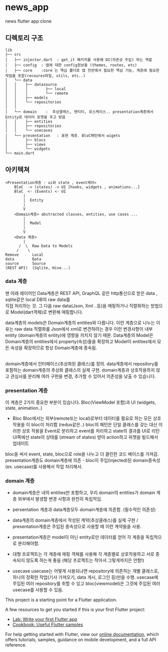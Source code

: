 # news_app

news flutter app clone

## 디렉토리 구조
```
lib
├── src
│   ├── injector.dart  : get_it 패키지를 사용해 DI(의존성 주입) 하는 역할
│   ├── config  : 앱에 대한 config정보들 (themes, routes, etc)
│   ├── core    :core 는 핵심 폴더로 앱 전반에서 필요한 핵심 기능, 계층에 필요한 작업을 포함(recoures파일, utils, etc..)
│   └── data 
│   │    ├── datasource
│   │    │        ├── local
│   │    │        └── remote
│   │    ├── models
│   │    └── repositories 
│   │
│   └── domain    :  추상클래스, 엔티티, 유스케이스.. presentation계층에서 Entity로 데이터 포맷을 주고 받음 
│   │    ├── entities
│   │    ├── repositories
│   │    └── usecases  
│   └── presentation   : 표현 계층. BloC패턴에서 wigets
│        ├── blocs
│        ├── views
│        └── widgets  
└── main.dart
``` 

## 아키텍쳐
```
<Presentation계층 - ui와 state , event제어>
    BloC  -> (states) -> UI [hooks, widgets , animations...]
    BloC  <- (Events) <- UI
        |
        |  Entity
        | 
        V
    <Domain계층> abstracted classes, entities, use cases ...
        |
        |  Model
        |
        V
    <Data 계층>  
        |
      /  \  Raw Data to Models
     /    \
Remove      Local
data        Data
source      Source 
(REST API)  (Sqlite, Hive...)

```

### data 계층 
맨 아래 레이어인 Data계층은 REST API, GraphQL 같은 http통신으로 받은 data , sqlite같은 local DB의 raw data를 <br>
  직접 처리하는 것. 그 다음 raw data(Json, Xml ..등)을 매핑하거나 직렬화하는 방법으로 Model(dart객체)로 변환해 매핑합니다. 
  
data계층의 models은 Domain계층의 entities와 다릅니다. 
이런 계층으로 나누는 이유는 raw data 직렬화를  Json에서 xml로 변견하려는 경우 이런 변경사항이 내부 entity (domain계층의 entity)에
영향을 끼치지 않기 때문.
Data계층의 Model은 Domain계층의 entities에서 property(속성)들을 확장하고 Model이 entities에서 모든 속성을 확장하므로 
항상 Domain계층에 종속됨.

<br>
domain계층에서 인터페이스(추상화된 클래스)를 정의.
data계층에서 repository를 포함하는 domain계층의 추상화 클래스의 실제 구현.
domain계층과 상호작용하지 않고 관심사를 분리해 여러 구현을 변경, 추가할 수 있어서 의존성을 낮출 수 있습니다.

### presentation 계층
이 계층은 2가지 중요한 부분이 있습니다. Bloc(ViewModel 포함)과 UI (widgets, state, animation..)

 * Bloc
 Bloc에서는 외부(remote또는 local)로부터 데이터를 필요로 하는 모든 상호작용을 이 bloc이 처리함 (redux같은..)
   bloc의 패턴은 단일 클래스를 갖는 대신 이러한 상호 작용을 Event로 분리하고 event를 처리하고 state의 결과를 UI로 리턴
   UI쪽에선 state의 상태를 (stream of states) 받아 action하고 위젯을 빌드해서 업데이트
   
bloc을 써서 event, state, bloc으로  role을 나누고 더 클린한 코드 베이스를 가져감.
presentation계층도 domain계층에 의존 - bloc이 주입(injected)된 domain종속성(ex. usecase)를 사용해서 작업 처리해서.


### domain 계층
- domain계층은 내의 entities만 포함하고, 우리 domain의 entities가 domain 계층 외부에서 발생할 변경 사항과
완전히 독립적임.
  
- persentation 계층과 data계층모두 domain계층에 의존함. (필수적인 의존성)
- data계층의 domain계층에서 작성된 계약(추상클래스)를 실제 구현 / presentation계층은 주입된 종속성으로 사용할 때 이런 계약들을 사용.

- presentation계층은 model이 아닌 entity로만 데이터를 얻어 각 계층을 독립적으로 분리해야함.
- 대형 프로젝트는 각 계층에 매핑 객체를 사용해 각 계층별로 상호작용하고 서로 종속되지 않도록 하는게 좋음 (해당 프로젝트는 작아서 그렇게까지은 안함!)

* usecase
usecase는 어떻게 사용되냐면 repository에 의존하는 개별 클래스로, 하나의 정확한 작업(기사 가져오기, data 게시, 로그인 등)만을 수행.
  usecase에 주입된 여러 repository를 취할 수 있고 bloc(viewmodel)은 그것에 주입된 여러 usecase를 사용할 수 있음.

This project is a starting point for a Flutter application.

A few resources to get you started if this is your first Flutter project:

- [Lab: Write your first Flutter app](https://flutter.dev/docs/get-started/codelab)
- [Cookbook: Useful Flutter samples](https://flutter.dev/docs/cookbook)

For help getting started with Flutter, view our
[online documentation](https://flutter.dev/docs), which offers tutorials,
samples, guidance on mobile development, and a full API reference.
